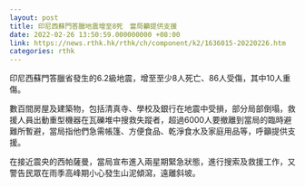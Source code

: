 ```yaml
---
layout: post
title: 印尼西蘇門答臘地震增至8死　當局籲提供支援
date: 2022-02-26 13:50:59.000000000 +08:00
link: https://news.rthk.hk/rthk/ch/component/k2/1636015-20220226.htm
categories: rthk
---
```


印尼西蘇門答臘省發生的6.2級地震，增至至少8人死亡、86人受傷，其中10人重傷。

數百間房屋及建築物，包括清真寺、學校及銀行在地震中受損，部分局部倒塌，救援人員出動重型機器在瓦礫堆中搜救失蹤者，超過6000人要撤離到當局的臨時避難所暫避，當局指他們急需帳篷、方便食品、乾淨食水及家庭用品等，呼籲提供支援。

在接近震央的西帕薩曼，當局宣布進入兩星期緊急狀態，進行搜索及救援工作，又警告民眾在雨季高峰期小心發生山泥傾瀉，遠離斜坡。
